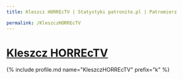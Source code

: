 ```yaml
---
title: Kleszcz HORREcTV | Statystyki patronite.pl | Patromierz

permalink: /KleszczHORREcTV
---
```


# [Kleszcz HORREcTV](https://patronite.pl/KleszczHORREcTV)

{% include profile.md name="KleszczHORREcTV" prefix="k" %}
